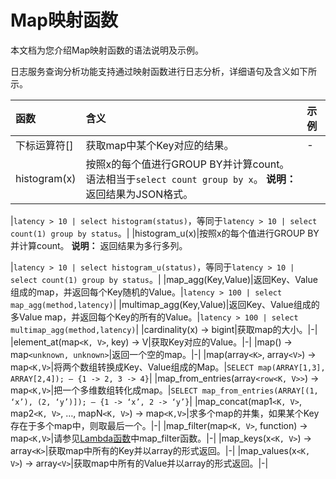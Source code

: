 # Map映射函数

本文档为您介绍Map映射函数的语法说明及示例。

日志服务查询分析功能支持通过映射函数进行日志分析，详细语句及含义如下所示。

|函数|含义|示例|
|:-|:-|:-|
|下标运算符\[\]|获取map中某个Key对应的结果。|-|
|histogram\(x\)|按照x的每个值进行GROUP BY并计算count。语法相当于`select count group by x`。 **说明：** 返回结果为JSON格式。

|`latency > 10 | select histogram(status)`，等同于`latency > 10 | select count(1) group by status`。|
|histogram\_u\(x\)|按照x的每个值进行GROUP BY并计算count。 **说明：** 返回结果为多行多列。

|`latency > 10 | select histogram_u(status)`，等同于`latency > 10 | select count(1) group by status`。|
|map\_agg\(Key,Value\)|返回Key、Value组成的map，并返回每个Key随机的Value。|`latency > 100 | select map_agg(method,latency)`|
|multimap\_agg\(Key,Value\)|返回Key、Value组成的多Value map，并返回每个Key的所有的Value。|`latency > 100 | select multimap_agg(method,latency)`|
|cardinality\(x\) → bigint|获取map的大小。|-|
|element\_at\(map`<K, V>`, key\) → V|获取Key对应的Value。|-|
|map\(\) → map`<unknown, unknown>`|返回一个空的map。|-|
|map\(array`<K>`, array`<V>`\) → map`<K,V>`|将两个数组转换成Key、Value组成的Map。|`SELECT map(ARRAY[1,3], ARRAY[2,4]); — {1 -> 2, 3 -> 4}`|
|map\_from\_entries\(array`<row<K, V>>`\) → map`<K,V>`|把一个多维数组转化成map。|`SELECT map_from_entries(ARRAY[(1, ‘x’), (2, ‘y’)]); — {1 -> ‘x’, 2 -> ‘y’}`|
|map\_concat\(map1`<K, V>`, map2`<K, V>`, …, mapN`<K, V>`\) → map`<K,V>`|求多个map的并集，如果某个Key存在于多个map中，则取最后一个。|-|
|map\_filter\(map`<K, V>`, function\) → map`<K,V>`|请参见[Lambda函数](/intl.zh-CN/查询和分析/SQL分析语法与功能/Lambda函数.md)中map\_filter函数。|-|
|map\_keys\(x`<K, V>`\) → array`<K>`|获取map中所有的Key并以array的形式返回。|-|
|map\_values\(x`<K, V>`\) → array`<V>`|获取map中所有的Value并以array的形式返回。|-|


